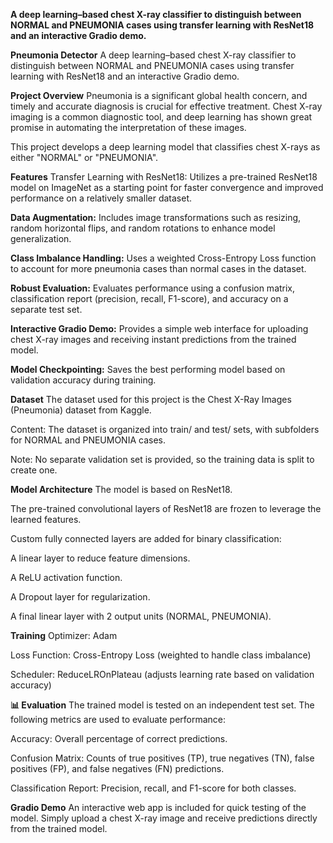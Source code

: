 **A deep learning–based chest X-ray classifier to distinguish between NORMAL and PNEUMONIA cases using transfer learning with ResNet18 and an interactive Gradio demo.**

**Pneumonia Detector**
A deep learning–based chest X-ray classifier to distinguish between NORMAL and PNEUMONIA cases using transfer learning with ResNet18 and an interactive Gradio demo.

**Project Overview**
Pneumonia is a significant global health concern, and timely and accurate diagnosis is crucial for effective treatment. Chest X-ray imaging is a common diagnostic tool, and deep learning has shown great promise in automating the interpretation of these images.

This project develops a deep learning model that classifies chest X-rays as either "NORMAL" or "PNEUMONIA".

**Features**
Transfer Learning with ResNet18: Utilizes a pre-trained ResNet18 model on ImageNet as a starting point for faster convergence and improved performance on a relatively smaller dataset.

**Data Augmentation:** Includes image transformations such as resizing, random horizontal flips, and random rotations to enhance model generalization.

**Class Imbalance Handling:** Uses a weighted Cross-Entropy Loss function to account for more pneumonia cases than normal cases in the dataset.

**Robust Evaluation:** Evaluates performance using a confusion matrix, classification report (precision, recall, F1-score), and accuracy on a separate test set.

**Interactive Gradio Demo:** Provides a simple web interface for uploading chest X-ray images and receiving instant predictions from the trained model.

**Model Checkpointing:** Saves the best performing model based on validation accuracy during training.

**Dataset**
The dataset used for this project is the Chest X-Ray Images (Pneumonia) dataset from Kaggle.

Content: The dataset is organized into train/ and test/ sets, with subfolders for NORMAL and PNEUMONIA cases.

Note: No separate validation set is provided, so the training data is split to create one.

**Model Architecture**
The model is based on ResNet18.

The pre-trained convolutional layers of ResNet18 are frozen to leverage the learned features.

Custom fully connected layers are added for binary classification:

A linear layer to reduce feature dimensions.

A ReLU activation function.

A Dropout layer for regularization.

A final linear layer with 2 output units (NORMAL, PNEUMONIA).

**Training**
Optimizer: Adam

Loss Function: Cross-Entropy Loss (weighted to handle class imbalance)

Scheduler: ReduceLROnPlateau (adjusts learning rate based on validation accuracy)

**📊 Evaluation**
The trained model is tested on an independent test set. The following metrics are used to evaluate performance:

Accuracy: Overall percentage of correct predictions.

Confusion Matrix: Counts of true positives (TP), true negatives (TN), false positives (FP), and false negatives (FN) predictions.

Classification Report: Precision, recall, and F1-score for both classes.

**Gradio Demo**
An interactive web app is included for quick testing of the model. Simply upload a chest X-ray image and receive predictions directly from the trained model.